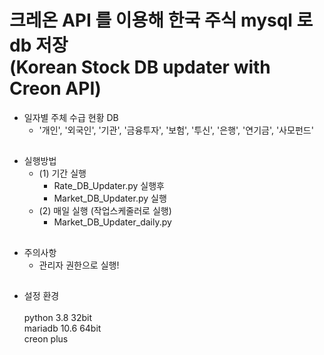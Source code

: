 # 크레온 API 를 이용해 한국 주식 mysql 로 db 저장 <br>(Korean Stock DB updater with Creon API)

- 일자별 주체 수급 현황 DB 
  - '개인', '외국인', '기관', '금융투자', '보험', '투신', '은행', '연기금', '사모펀드'

##

- 실행방법
  - (1) 기간 실행
    - Rate_DB_Updater.py 실행후
    - Market_DB_Updater.py 실행
  - (2) 매일 실행 (작업스케줄러로 실행)
    - Market_DB_Updater_daily.py

##
- 주의사항
  - 관리자 권한으로 실행!

##
- 설정 환경 <br> <br>
python 3.8 32bit <br> 
mariadb 10.6 64bit <br>
creon plus
